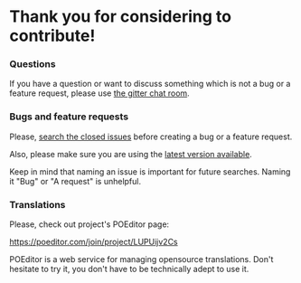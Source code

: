 # Thank you for considering to contribute!

### Questions

If you have a question or want to discuss something which is not a bug or a feature request, please use [the gitter chat room](https://gitter.im/YalpStore/Lobby).

### Bugs and feature requests

Please, [search the closed issues](https://github.com/yeriomin/YalpStore/issues?q=is%3Aissue) before creating a bug or a feature request.

Also, please make sure you are using the [latest version available](https://github.com/yeriomin/YalpStore/releases/latest).

Keep in mind that naming an issue is important for future searches. Naming it "Bug" or "A request" is unhelpful.

### Translations

Please, check out project's POEditor page:

https://poeditor.com/join/project/LUPUijv2Cs

POEditor is a web service for managing opensource translations. Don't hesitate to try it, you don't have to be technically adept to use it.
